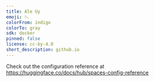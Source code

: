 ```yaml
---
title: Ale Uy
emoji: 📉
colorFrom: indigo
colorTo: gray
sdk: docker
pinned: false
license: cc-by-4.0
short_description: github.io
---
```


Check out the configuration reference at https://huggingface.co/docs/hub/spaces-config-reference
